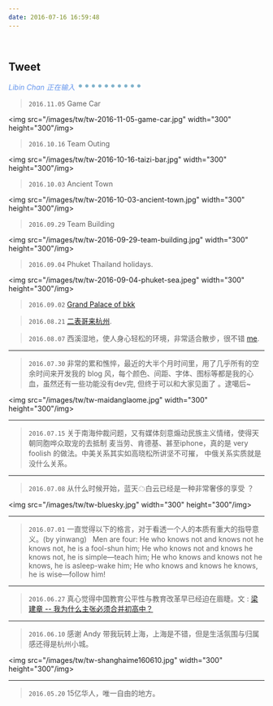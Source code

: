 ```yaml
---
date: 2016-07-16 16:59:48
---
```


<br>

## Tweet

<p style="font-style:italic;color:cornflowerblue;">Libin Chan 正在输入 <img src=/images/tw/main-progress-blue-dot.gif style="box-shadow:none; margin:0;height:16px">
</p>

> `2016.11.05` Game Car
> <div class="tweetimg">
<img src="/images/tw/tw-2016-11-05-game-car.jpg" width="300" height="300"/img></div>

> `2016.10.16` Team Outing
> <div class="tweetimg">
<img src="/images/tw/tw-2016-10-16-taizi-bar.jpg" width="300" height="300"/img></div>

> `2016.10.03` Ancient Town
> <div class="tweetimg">
<img src="/images/tw/tw-2016-10-03-ancient-town.jpg" width="300" height="300"/img></div>

> `2016.09.29` Team Building
> <div class="tweetimg">
<img src="/images/tw/tw-2016-09-29-team-building.jpg" width="300" height="300"/img></div>

> `2016.09.04` Phuket Thailand holidays.
> <div class="tweetimg">
<img src="/images/tw/tw-2016-09-04-phuket-sea.jpeg" width="300" height="300"/img></div>

> `2016.09.02` [Grand Palace of bkk][7]

> `2016.08.21` [二表哥来杭州][6].

> `2016.08.07` 西溪湿地，使人身心轻松的环境，非常适合散步，很不错 [me][10].

***

> `2016.07.30` 非常的累和憔悴，最近的大半个月时间里，用了几乎所有的空余时间来开发我的 blog 风，每个颜色、间距、字体、图标等都是我的心血，虽然还有一些功能没有dev完, 但终于可以和大家见面了 。逮噶后~
> <div class="tweetimg">
<img src="/images/tw/tw-maidanglaome.jpg" width="300" height="300"/img></div>

***

> `2016.07.15` 关于南海仲裁问题，又有媒体刻意煽动民族主义情绪，使得天朝同胞哗众取宠的去抵制 麦当劳、肯德基、甚至iphone，真的是 very foolish 的做法。中美关系其实如高晓松所讲坚不可摧， 中俄关系实质就是没什么关系。

***

> `2016.07.08` 从什么时候开始，蓝天☁白云已经是一种非常奢侈的享受 ？
> <div class="tweetimg">
<img src="/images/tw/tw-bluesky.jpg" width="300" height="300"/img></div>

***

> `2016.07.01` 一直觉得以下的格言，对于看透一个人的本质有重大的指导意义。(by yinwang)
> &nbsp;
> Men are four:
> He who knows not and knows not he knows not, he is a fool-shun him;
> He who knows not and knows he knows not, he is simple—teach him;
> He who knows and knows not he knows, he is asleep-wake him;
> He who knows and knows he knows, he is wise—follow him!

***

> `2016.06.27` 真心觉得中国教育公平性与教育改革早已经迫在眉睫。文 : [梁建章 -- 我为什么主张必须合并初高中？][4]
> 

***

> `2016.06.10` 感谢 Andy 带我玩转上海，上海是不错，但是生活氛围与归属感还得是杭州小城。
> <div class="tweetimg">
<img src="/images/tw/tw-shanghaime160610.jpg" width="300" height="300"/img></div>

***

> `2016.05.20` 15亿华人，唯一自由的地方。
> <!--<div class="tweetimg">
<img src="/images/tw/tw-taiwan-inaugural-speech.jpg" width="280" height="300"/img></div>-->

***

> `2016.05.08` 为什么直播软件在中国人气这么高，甚至有一些人会花几千元甚至上万元送主播礼物？这是潮流的发展必然趋势，还是中国的特色？

***

> `2016.05.07` 强大的舆论才可以勉强倒逼严密控制信息的国家改革，柴静发表了无可奈何的文章，才有环境部长出来变变态，有了魏则西舆论风暴，才有监管部门装模作样的调查，过去20年他们做什么去了，假学历假论文的莆田系挂着军队医院品牌给百度120多亿的推广费行骗。而现在, 又开始压制魏则西舆论，到底要掩盖背后的什么黑幕？

***

> `2016.04.22` 支付宝做的真不错，但如果内部不尊重人权，那还要去么?
> <div class="tweetimg">
<img src="/images/tw/tw-zhifubao0422.jpg" width="300" height="300"/img></div>

***

> `2016.04.10` 四月份的小南湖、太子湾真的很美 ! 三月西湖四月天，说的没错。
> <div class="tweetimg">
<img src="/images/tw/tw-taiziwan160410.jpg" width="300" height="300"/img></div>

***

> `2016.03.30` [与家人相聚的日子][3]，其实是非常美好的。

***

> `2016.03.06` 逮噶后, 大家说唯美么?
> <div class="tweetimg">
<img src="/images/tw/tw-2016-03-06-west-wake.jpg" width="300" height="300"/img></div>

***

> `2016.02.04` Spring Festival 回家探亲，刚刚达[南京][5]，即将开始享受天伦了，所谓的成功是什么？

***

> `2016.01.18` 子瑜拿旗不应该被打压，是那么一小撮人非要哗众取宠的扮小丑，还是背后的环境泯灭了人性与良知，只有秉持互相尊重，平等相待的原则，才能更有利的解决问题。

***

> `2016.01.02` 江南真的是风景如画，小桥流水人家，名不虚传。
> <div class="tweetimg">
<img src="/images/tw/tw-suzhou-hanshansi-160103.jpg" width="300" height="300"/img></div>

[10]: /images/tw/tw-xixi.jpg
[9]: /images/tw/tw-2016-08-30-nz.jpg
[8]: /images/tw/tw-2016-09-04-phuket-sea.jpeg
[7]: /images/tw/tw-2016-09-02-Grand-Palace-of-Bangkok.jpeg
[6]: /images/tw/tw-2016-08-21-brothers.jpeg
[5]: /images/tw/tw-home160204.jpg
[4]: http://business.sohu.com/20160615/n454440841.shtml
[3]: /images/tw/tw-family160330.jpg
[2]: /images/tw/tw-bluesky.jpg
[1]: /images/tw/tw-baidujingjia.jpg
